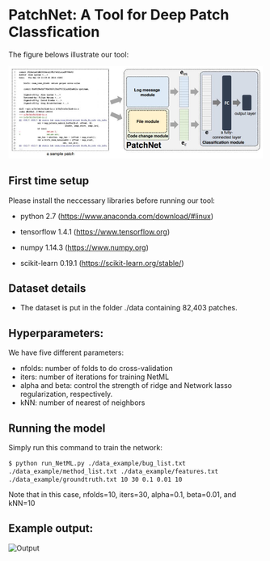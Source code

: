 # PatchNet: A Tool for Deep Patch Classfication
The figure belows illustrate our tool:

![The overral design of PatchNet](./figures/overral_design.JPG)

First time setup
----------------
Please install the neccessary libraries before running our tool:
   
- python 2.7 (https://www.anaconda.com/download/#linux)

- tensorflow 1.4.1 (https://www.tensorflow.org)

- numpy 1.14.3 (https://www.numpy.org)

- scikit-learn 0.19.1 (https://scikit-learn.org/stable/)


Dataset details
----------------

* The dataset is put in the folder ./data containing 82,403 patches. 


Hyperparameters:
----------------
We have five different parameters:

* nfolds: number of folds to do cross-validation
* iters: number of iterations for training NetML
* alpha and beta: control the strength of ridge and Network lasso regularization, respectively. 
* kNN: number of nearest of neighbors 

Running the model
----------------
Simply run this command to train the network: 

	$ python run_NetML.py ./data_example/bug_list.txt ./data_example/method_list.txt ./data_example/features.txt ./data_example/groundtruth.txt 10 30 0.1 0.01 10
	
Note that in this case, nfolds=10, iters=30, alpha=0.1, beta=0.01, and kNN=10

Example output: 
----------------

![Output](./doc/output.png)

